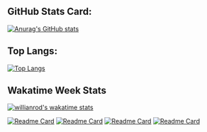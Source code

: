 ## GitHub Stats Card: ##
[![Anurag's GitHub stats](https://github-readme-stats.vercel.app/api?username=krovorgen&show_icons=true&count_private=true&theme=tokyonight)](https://github.com/Fuza322/github-readme-stats)

## Top Langs: ##
[![Top Langs](https://github-readme-stats.vercel.app/api/top-langs/?username=krovorgen&layout=compact&theme=tokyonight)](https://github.com/Fuza322/github-readme-stats)

## Wakatime Week Stats ##
[![willianrod's wakatime stats](https://github-readme-stats.vercel.app/api/wakatime?username=@krovorgen)](https://github.com/anuraghazra/github-readme-stats)

[![Readme Card](https://github-readme-stats.vercel.app/api/pin/?username=krovorgen&repo=SocialNetwork-React)](https://github.com/anuraghazra/github-readme-stats)
[![Readme Card](https://github-readme-stats.vercel.app/api/pin/?username=krovorgen&repo=TodoList-React)](https://github.com/anuraghazra/github-readme-stats)
[![Readme Card](https://github-readme-stats.vercel.app/api/pin/?username=krovorgen&repo=react-kabzda)](https://github.com/anuraghazra/github-readme-stats)
[![Readme Card](https://github-readme-stats.vercel.app/api/pin/?username=krovorgen&repo=ts-training)](https://github.com/anuraghazra/github-readme-stats)